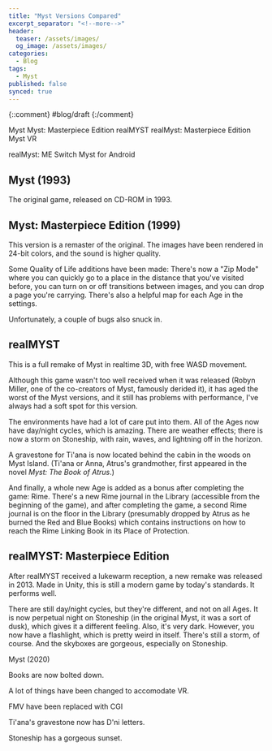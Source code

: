 ```yaml
---
title: "Myst Versions Compared"
excerpt_separator: "<!--more-->"
header: 
  teaser: /assets/images/
  og_image: /assets/images/
categories:
  - Blog
tags:
  - Myst
published: false
synced: true
---
```

{::comment}
#blog/draft
{:/comment}


Myst
Myst: Masterpiece Edition
realMYST
realMyst: Masterpiece Edition
Myst VR

realMyst: ME Switch
Myst for Android

Myst (1993)
-----------

The original game, released on CD-ROM in 1993.

Myst: Masterpiece Edition (1999)
--------------------------------

This version is a remaster of the original. The images have been rendered in 24-bit colors, and the sound is higher quality.

Some Quality of Life additions have been made: There's now a "Zip Mode" where you can quickly go to a place in the distance that you've visited before, you can turn on or off transitions between images, and you can drop a page you're carrying. There's also a helpful map for each Age in the settings.

Unfortunately, a couple of bugs also snuck in.

realMYST
--------

This is a full remake of Myst in realtime 3D, with free WASD movement.

Although this game wasn't too well received when it was released (Robyn Miller, one of the co-creators of Myst, famously derided it), it has aged the worst of the Myst versions, and it still has problems with performance, I've always had a soft spot for this version.

The environments have had a lot of care put into them. All of the Ages now have day/night cycles, which is amazing. There are weather effects; there is now a storm on Stoneship, with rain, waves, and lightning off in the horizon.

A gravestone for Ti'ana is now located behind the cabin in the woods on Myst Island. (Ti'ana or Anna, Atrus's grandmother, first appeared in the novel _Myst: The Book of Atrus_.)

And finally, a whole new Age is added as a bonus after completing the game: Rime. There's a new Rime journal in the Library (accessible from the beginning of the game), and after completing the game, a second Rime journal is on the floor in the Library (presumably dropped by Atrus as he burned the Red and Blue Books) which contains instructions on how to reach the Rime Linking Book in its Place of Protection.

realMYST: Masterpiece Edition
-----------------------------

After realMYST received a lukewarm reception, a new remake was released in 2013. Made in Unity, this is still a modern game by today's standards. It performs well.

There are still day/night cycles, but they're different, and not on all Ages. It is now perpetual night on Stoneship (in the original Myst, it was a sort of dusk), which gives it a different feeling. Also, it's very dark. However, you now have a flashlight, which is pretty weird in itself. There's still a storm, of course. And the skyboxes are gorgeous, especially on Stoneship.



Myst (2020)

Books are now bolted down.

A lot of things have been changed to accomodate VR.

FMV have been replaced with CGI

Ti'ana's gravestone now has D'ni letters.

Stoneship has a gorgeous sunset.
